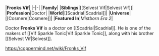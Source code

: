 |**Fronks Vif**|
|-|-|
|**Family**|
|**Siblings**|[[Selvest Vif\|Selvest Vif]]|
|**Profession**|Doctor|
|**World**|[[Scadrial\|Scadrial]]|
|**Universe**|[[Cosmere\|Cosmere]]|
|**Featured In**|*Mistborn Era 2*|

Doctor **Fronks Vif** is a doctor on [[Scadrial\|Scadrial]].
He is one of the makers of [[Vif Sparkle Tonic\|Vif Sparkle Tonic]], along with his brother [[Selvest Vif\|Selvest]].



https://coppermind.net/wiki/Fronks_Vif